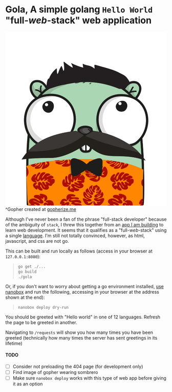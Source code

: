 # Gola, A simple golang `Hello World` "full-*web*-stack" web application

![Hola](app/assets/mexi-gopher.png)
^Gopher created at [gopherize.me](https://gopherize.me)

Although I've never been a fan of the phrase "full-stack developer" because of the ambiguity of `stack`, I threw this together from an [app I am building](https://foxtrotguns.com) to learn web development. It seems that it qualifies as a "full-*web*-stack" using a single [language](https://golang.org/). I'm still not totally convinced, however, as html, javascript, and css are not go.

This can be built and run locally as follows (access in your browser at `127.0.0.1:8080`):

>```
>go get ./...
>go build
>./gola
>```

Or, if you don't want to worry about getting a go environment installed, [use nanobox](nanobox.io) and run the following, accessing in your browser at the address shown at the end):

>```
>nanobox deploy dry-run
>```

You should be greeted with "Hello world" in one of 12 languages. Refresh the page to be greeted in another.

Navigating to `/requests` will show you how many times you have been greeted (technically how many times the server has sent greetings in its lifetime)

#### TODO
- [ ] Consider not preloading the 404 page (for development only)
- [ ] Find image of gopher wearing sombrero
- [ ] Make sure `nanobox deploy` works with this type of web app before giving it as an option